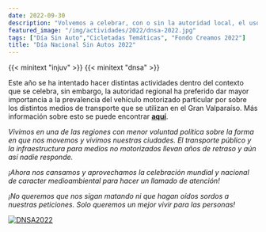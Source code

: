 ```yaml
---
date: 2022-09-30
description: "Volvemos a celebrar, con o sin la autoridad local, el uso de ciclos para desplazarnos"
featured_image: "/img/actividades/2022/dnsa-2022.jpg"
tags: ["Día Sin Auto","Cicletadas Temáticas", "Fondo Creamos 2022"]
title: "Día Nacional Sin Autos 2022"
---
```

{{< minitext "injuv" >}}
{{< minitext "dnsa" >}}

<!-- {{< gallery gallery_dir="/img/actividades/2019/dnsa" >}}
<br> -->

Este año se ha intentado hacer distintas actividades dentro del contexto que se celebra, sin embargo, la autoridad regional ha preferido dar mayor importancia a la prevalencia del vehículo motorizado particular por sobre los distintos medios de transporte que se utilizan en el Gran Valparaíso. Más información sobre esto se puede encontrar [**aquí**](/noticias/2022/solicitud-borde-costero-dnsa).

_Vivimos en una de las regiones con menor voluntad política sobre la forma en que nos movemos y vivimos nuestras ciudades. El transporte público y la infraestructura para medios no motorizados llevan años de retraso y aún así nadie responde._

_¡Ahora nos cansamos y aprovechamos la celebración mundial y nacional de caracter medioambiental para hacer un llamado de atención!_

_¡No queremos que nos sigan matando ni que hagan oídos sordos a nuestras peticiones. Solo queremos un mejor vivir para las personas!_

[![DNSA2022](/img/actividades/2022/dnsa-2022.jpg)](https://www.instagram.com/p/Ci-17OmP-zm/)